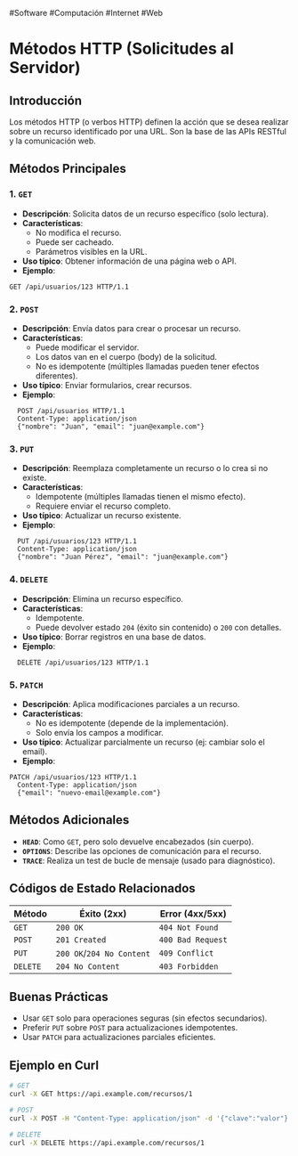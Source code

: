 #Software #Computación #Internet #Web 
# Métodos HTTP (Solicitudes al Servidor)

## Introducción
Los métodos HTTP (o verbos HTTP) definen la acción que se desea realizar sobre un recurso identificado por una URL. Son la base de las APIs RESTful y la comunicación web.

## Métodos Principales

### 1. `GET`
- **Descripción**: Solicita datos de un recurso específico (solo lectura).
- **Características**:
  - No modifica el recurso.
  - Puede ser cacheado.
  - Parámetros visibles en la URL.
- **Uso típico**: Obtener información de una página web o API.
- **Ejemplo**:
```http
GET /api/usuarios/123 HTTP/1.1
```
### 2. `POST`
- **Descripción**: Envía datos para crear o procesar un recurso.
- **Características**:
  - Puede modificar el servidor.
  - Los datos van en el cuerpo (body) de la solicitud.
  - No es idempotente (múltiples llamadas pueden tener efectos diferentes).
- **Uso típico**: Enviar formularios, crear recursos.
- **Ejemplo**:
```http
  POST /api/usuarios HTTP/1.1
  Content-Type: application/json
  {"nombre": "Juan", "email": "juan@example.com"}
```

### 3. `PUT`
- **Descripción**: Reemplaza completamente un recurso o lo crea si no existe.
- **Características**:
  - Idempotente (múltiples llamadas tienen el mismo efecto).
  - Requiere enviar el recurso completo.
- **Uso típico**: Actualizar un recurso existente.
- **Ejemplo**:
```http
  PUT /api/usuarios/123 HTTP/1.1
  Content-Type: application/json
  {"nombre": "Juan Pérez", "email": "juan@example.com"}
```

### 4. `DELETE`
- **Descripción**: Elimina un recurso específico.
- **Características**:
  - Idempotente.
  - Puede devolver estado `204` (éxito sin contenido) o `200` con detalles.
- **Uso típico**: Borrar registros en una base de datos.
- **Ejemplo**:
```http
  DELETE /api/usuarios/123 HTTP/1.1
```

### 5. `PATCH`
- **Descripción**: Aplica modificaciones parciales a un recurso.
- **Características**:
  - No es idempotente (depende de la implementación).
  - Solo envía los campos a modificar.
- **Uso típico**: Actualizar parcialmente un recurso (ej: cambiar solo el email).
- **Ejemplo**:
```http
PATCH /api/usuarios/123 HTTP/1.1
  Content-Type: application/json
  {"email": "nuevo-email@example.com"}  
```

## Métodos Adicionales
- **`HEAD`**: Como `GET`, pero solo devuelve encabezados (sin cuerpo).
- **`OPTIONS`**: Describe las opciones de comunicación para el recurso.
- **`TRACE`**: Realiza un test de bucle de mensaje (usado para diagnóstico).

## Códigos de Estado Relacionados
| Método   | Éxito (2xx)          | Error (4xx/5xx)        |
|----------|----------------------|------------------------|
| `GET`    | `200 OK`             | `404 Not Found`        |
| `POST`   | `201 Created`        | `400 Bad Request`      |
| `PUT`    | `200 OK`/`204 No Content` | `409 Conflict`     |
| `DELETE` | `204 No Content`     | `403 Forbidden`        |

## Buenas Prácticas
- Usar `GET` solo para operaciones seguras (sin efectos secundarios).
- Preferir `PUT` sobre `POST` para actualizaciones idempotentes.
- Usar `PATCH` para actualizaciones parciales eficientes.

## Ejemplo en Curl
```bash
# GET
curl -X GET https://api.example.com/recursos/1

# POST
curl -X POST -H "Content-Type: application/json" -d '{"clave":"valor"}' https://api.example.com/recursos

# DELETE
curl -X DELETE https://api.example.com/recursos/1
```